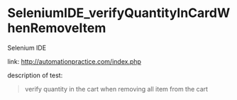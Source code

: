 # SeleniumIDE_verifyQuantityInCardWhenRemoveItem

Selenium IDE

link: http://automationpractice.com/index.php

description of test:
> verify quantity in the cart when removing all item from the cart
